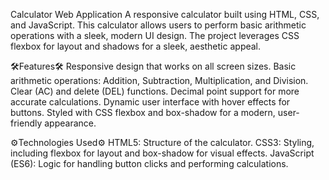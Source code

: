 Calculator Web Application
A responsive calculator built using HTML, CSS, and JavaScript. This calculator allows users to perform basic arithmetic operations with a sleek, modern UI design. The project leverages CSS flexbox for layout and shadows for a sleek, aesthetic appeal.

🛠️Features🛠️
Responsive design that works on all screen sizes.
Basic arithmetic operations: Addition, Subtraction, Multiplication, and Division.
Clear (AC) and delete (DEL) functions.
Decimal point support for more accurate calculations.
Dynamic user interface with hover effects for buttons.
Styled with CSS flexbox and box-shadow for a modern, user-friendly appearance.

⚙️Technologies Used⚙️
HTML5: Structure of the calculator.
CSS3: Styling, including flexbox for layout and box-shadow for visual effects.
JavaScript (ES6): Logic for handling button clicks and performing calculations.
